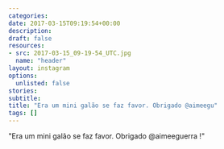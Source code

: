 ```yaml
---
categories:
date: 2017-03-15T09:19:54+00:00
description:
draft: false
resources:
- src: 2017-03-15_09-19-54_UTC.jpg
  name: "header"
layout: instagram
options:
  unlisted: false
stories:
subtitle:
title: "Era um mini galão se faz favor. Obrigado @aimeegu"
tags: []
---
```


"Era um mini galão se faz favor. Obrigado @aimeeguerra !"

